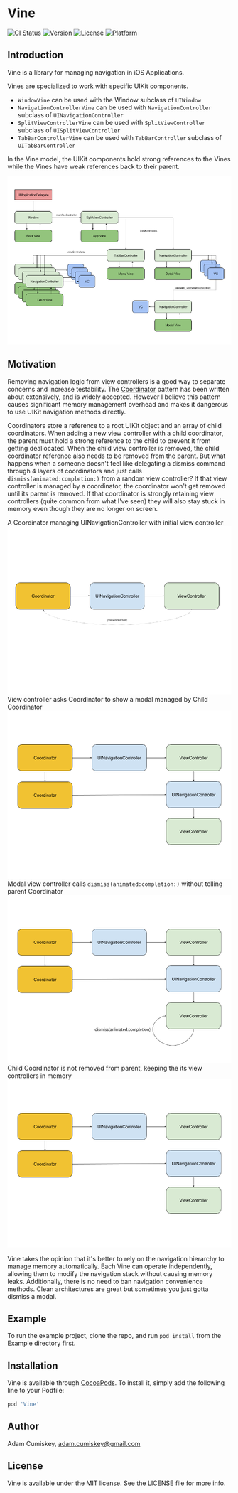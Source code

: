 # Vine

[![CI Status](https://img.shields.io/travis/Adam/Vine.svg?style=flat)](https://travis-ci.org/Adam/Vine)
[![Version](https://img.shields.io/cocoapods/v/Vine.svg?style=flat)](https://cocoapods.org/pods/Vine)
[![License](https://img.shields.io/cocoapods/l/Vine.svg?style=flat)](https://cocoapods.org/pods/Vine)
[![Platform](https://img.shields.io/cocoapods/p/Vine.svg?style=flat)](https://cocoapods.org/pods/Vine)

## Introduction

Vine is a library for managing navigation in iOS Applications.

Vines are specialized to work with specific UIKit components.
  - `WindowVine` can be used with the Window subclass of `UIWindow`
  - `NavigationControllerVine` can be used with `NavigationController` subclass of `UINavigationController`
  - `SplitViewControllerVine` can be used with `SplitViewController` subclass of `UISplitViewController`
  - `TabBarControllerVine` can be used with `TabBarController` subclass of `UITabBarController`

In the Vine model, the UIKit components hold strong references to the Vines while the Vines have weak references
back to their parent.

![Vine Example](images/vine_example.png)

## Motivation

Removing navigation logic from view controllers is a good way to separate concerns and increase testability.
The [Coordinator](http://khanlou.com/2015/10/coordinators-redux/) pattern has been written about extensively,
and is widely accepted. However I believe this pattern causes significant memory management overhead and makes
it dangerous to use UIKit navigation methods directly.

Coordinators store a reference to a root UIKit object and an array of child coordinators. When adding a new view controller
with a child coordinator, the parent must hold a strong reference to the child to prevent it from getting deallocated.
When the child view controller is removed, the child coordinator reference also needs to be removed from the parent.
But what happens when a someone doesn't feel like delegating a dismiss command through 4 layers of coordinators and
just calls `dismiss(animated:completion:)` from a random view controller? If that view controller is managed by a coordinator, the coordinator won't
get removed until its parent is removed. If that coordinator is strongly retaining view controllers (quite common from what I've seen)
they will also stay stuck in memory even though they are no longer on screen.

A Coordinator managing UINavigationController with initial view controller
![Uncoordinated 1](images/uncoordinated_1.png)
View controller asks Coordinator to show a modal managed by Child Coordinator
![Uncoordinated 2](images/uncoordinated_2.png)
Modal view controller calls `dismiss(animated:completion:)` without telling parent Coordinator
![Uncoordinated 3](images/uncoordinated_3.png)
Child Coordinator is not removed from parent, keeping the its view controllers in memory
![Uncoordinated 4](images/uncoordinated_4.png)

Vine takes the opinion that it's better to rely on the navigation hierarchy to manage memory automatically.
Each Vine can operate independently, allowing them to modify the navigation stack without causing memory leaks.
Additionally, there is no need to ban navigation convenience methods.
Clean architectures are great but sometimes you just gotta dismiss a modal.

## Example

To run the example project, clone the repo, and run `pod install` from the Example directory first.

## Installation

Vine is available through [CocoaPods](https://cocoapods.org). To install
it, simply add the following line to your Podfile:

```ruby
pod 'Vine'
```

## Author

Adam Cumiskey, adam.cumiskey@gmail.com

## License
Vine is available under the MIT license. See the LICENSE file for more info.
